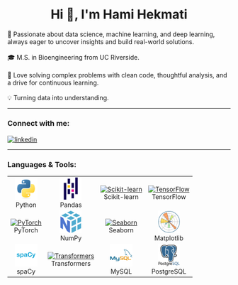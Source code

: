 <h1 align="center">Hi 👋, I'm Hami Hekmati</h1>

<p align="left">
  🤖 Passionate about data science, machine learning, and deep learning, always eager to uncover insights and build real-world solutions.<br><br>
  🎓 M.S. in Bioengineering from UC Riverside.<br><br>
  🧩 Love solving complex problems with clean code, thoughtful analysis, and a drive for continuous learning.<br><br>
  💡 Turning data into understanding.
</p>


<hr>

<h3>Connect with me:</h3>
<p>
  <a href="https://www.linkedin.com/in/hami-hekmati-399932154/" target="_blank">
    <img align="center" src="https://img.shields.io/badge/LinkedIn-blue?logo=linkedin&logoColor=white" alt="linkedin"/>
  </a>
</p>

<hr>

<h3>Languages & Tools:</h3>

<div align="center">

<table>
  <tr>
    <td align="center">
      <a href="https://www.python.org/" target="_blank">
        <img src="https://raw.githubusercontent.com/devicons/devicon/master/icons/python/python-original.svg" alt="Python" width="50" height="50"/>
      </a>
      <br>Python
    </td>
    <td align="center">
      <a href="https://pandas.pydata.org/" target="_blank">
        <img src="https://raw.githubusercontent.com/devicons/devicon/2ae2a900d2f041da66e950e4d48052658d850630/icons/pandas/pandas-original.svg" alt="Pandas" width="50" height="50"/>
      </a>
      <br>Pandas
    </td>
    <td align="center">
      <a href="https://scikit-learn.org/" target="_blank">
        <img src="https://upload.wikimedia.org/wikipedia/commons/0/05/Scikit_learn_logo_small.svg" alt="Scikit-learn" width="50" height="50"/>
      </a>
      <br>Scikit-learn
    </td>
    <td align="center">
      <a href="https://www.tensorflow.org/" target="_blank">
        <img src="https://www.vectorlogo.zone/logos/tensorflow/tensorflow-icon.svg" alt="TensorFlow" width="50" height="50"/>
      </a>
      <br>TensorFlow
    </td>
  </tr>
  <tr>
    <td align="center">
      <a href="https://pytorch.org/" target="_blank">
        <img src="https://www.vectorlogo.zone/logos/pytorch/pytorch-icon.svg" alt="PyTorch" width="50" height="50"/>
      </a>
      <br>PyTorch
    </td>
    <td align="center">
      <a href="https://numpy.org/" target="_blank">
        <img src="https://raw.githubusercontent.com/devicons/devicon/master/icons/numpy/numpy-original.svg" alt="NumPy" width="50" height="50"/>
      </a>
      <br>NumPy
    </td>
    <td align="center">
      <a href="https://seaborn.pydata.org/" target="_blank">
        <img src="https://seaborn.pydata.org/_images/logo-mark-lightbg.svg" alt="Seaborn" width="50" height="50"/>
      </a>
      <br>Seaborn
    </td>
    <td align="center">
      <a href="https://matplotlib.org/" target="_blank">
        <img src="https://raw.githubusercontent.com/devicons/devicon/master/icons/matplotlib/matplotlib-original.svg" alt="Matplotlib" width="50" height="50"/>
      </a>
      <br>Matplotlib
    </td>
  </tr>
  <tr>
    <td align="center">
      <a href="https://spacy.io/" target="_blank">
        <img src="https://raw.githubusercontent.com/github/explore/8cf1837393d83900e767cc895dcc814d053e2ffe/topics/spacy/spacy.png" alt="spaCy" width="50" height="50"/>
      </a>
      <br>spaCy
    </td>
    <td align="center">
      <a href="https://huggingface.co/transformers/" target="_blank">
        <img src="https://huggingface.co/front/assets/huggingface_logo-noborder.svg" alt="Transformers" width="50" height="50"/>
      </a>
      <br>Transformers
    </td>
    <td align="center">
      <a href="https://www.mysql.com/" target="_blank">
        <img src="https://raw.githubusercontent.com/devicons/devicon/master/icons/mysql/mysql-original-wordmark.svg" alt="MySQL" width="50" height="50"/>
      </a>
      <br>MySQL
    </td>
    <td align="center">
      <a href="https://www.postgresql.org/" target="_blank">
        <img src="https://raw.githubusercontent.com/devicons/devicon/master/icons/postgresql/postgresql-original-wordmark.svg" alt="PostgreSQL" width="50" height="50"/>
      </a>
      <br>PostgreSQL
    </td>
  </tr>
</table>

</div>
